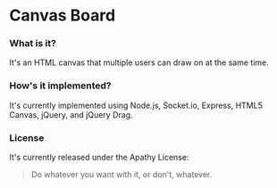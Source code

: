 # Canvas Board

### What is it?
It's an HTML canvas that multiple users can draw on at the same time.

### How's it implemented?
It's currently implemented using Node.js, Socket.io, Express, HTML5 Canvas, jQuery, and jQuery Drag.

### License
It's currently released under the Apathy License: 

> Do whatever you want with it, or don't, whatever.
